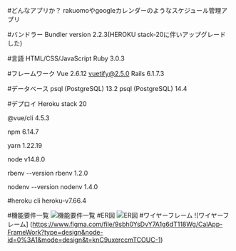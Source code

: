 #どんなアプリか？
rakuomoやgoogleカレンダーのようなスケジュール管理アプリ

#バンドラー
Bundler version 2.2.3(HEROKU stack-20に伴いアップグレードした)


#言語
HTML/CSS/JavaScript
Ruby 3.0.3


#フレームワーク
Vue 2.6.12
vuetify@2.5.0
Rails 6.1.7.3

#データベース
psql (PostgreSQL) 13.2
psql (PostgreSQL) 14.4


#デプロイ
Heroku stack 20

@vue/cli 4.5.3

npm
6.14.7

yarn
1.22.19

node
v14.8.0

rbenv --version
rbenv 1.2.0

nodenv --version
nodenv 1.4.0

#heroku cli
heroku-v7.66.4

#機能要件一覧
![機能要件一覧](https://user-images.githubusercontent.com/63837993/120589195-72b9e280-c473-11eb-8043-143d4a605ce8.png)
#ER図
![ER図](https://user-images.githubusercontent.com/63837993/120589210-78afc380-c473-11eb-9755-4b20dc386cb1.png)
#ワイヤーフレーム
![ワイヤーフレーム]
(https://www.figma.com/file/9sbh0YsDvY7A1g6dT118Wg/CalApp-FrameWork?type=design&node-id=0%3A1&mode=design&t=knC9uxerccmTCOUC-1)
